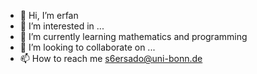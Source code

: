 - 👋 Hi, I’m erfan
- 👀 I’m interested in ...
- 🌱 I’m currently learning mathematics and programming
- 💞️ I’m looking to collaborate on ...
- 📫 How to reach me s6ersado@uni-bonn.de

<!---
erfansh48/erfansh48 is a ✨ special ✨ repository because its `README.md` (this file) appears on your GitHub profile.
You can click the Preview link to take a look at your changes.
--->
